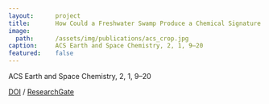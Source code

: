 ```yaml
---
layout:      project
title:       How Could a Freshwater Swamp Produce a Chemical Signature Characteristic of a Saltmarsh?
image:
  path:      /assets/img/publications/acs_crop.jpg
caption:     ACS Earth and Space Chemistry, 2, 1, 9–20
featured:    false
---
```


ACS Earth and Space Chemistry, 2, 1, 9–20

<a href="https://doi.org/10.1016/10.1021/acsearthspacechem.7b00098" target="_blank">DOI</a> / <a href="https://www.researchgate.net/publication/321142720_How_Could_a_Freshwater_Swamp_Produce_a_Chemical_Signature_Characteristic_of_a_Saltmarsh" target="_blank">ResearchGate</a>